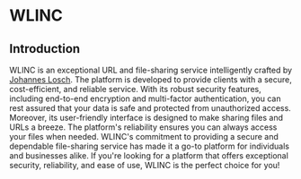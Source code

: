 # WLINC

## Introduction

WLINC is an exceptional URL and file-sharing service intelligently crafted by [Johannes Losch](https://github.com/johanneslosch). The platform is developed to provide clients with a secure, cost-efficient, and reliable service. With its robust security features, including end-to-end encryption and multi-factor authentication, you can rest assured that your data is safe and protected from unauthorized access. Moreover, its user-friendly interface is designed to make sharing files and URLs a breeze. The platform's reliability ensures you can always access your files when needed. WLINC's commitment to providing a secure and dependable file-sharing service has made it a go-to platform for individuals and businesses alike. If you're looking for a platform that offers exceptional security, reliability, and ease of use, WLINC is the perfect choice for you!